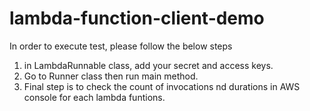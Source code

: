 # lambda-function-client-demo

In order to execute test, please follow the below steps
1. in LambdaRunnable class, add your secret and access keys.
2. Go to Runner class then run main method.
3. Final step is to check the count of invocations nd durations in AWS console for each lambda funtions.

